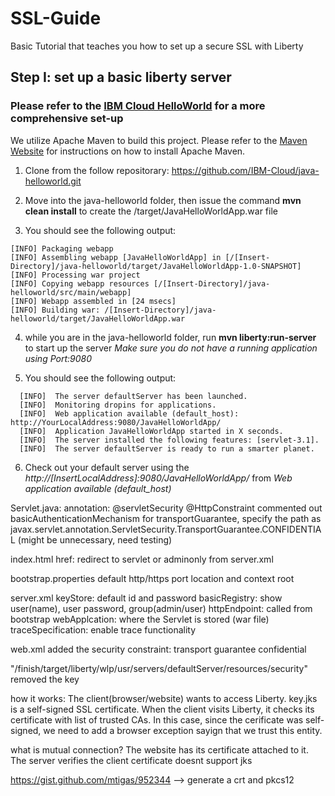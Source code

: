 # SSL-Guide
Basic Tutorial that teaches you how to set up a secure SSL with Liberty

## Step I: set up a basic liberty server

### Please refer to the [IBM Cloud HelloWorld](https://github.com/IBM-Cloud/java-helloworld) for a more comprehensive set-up 

We utilize Apache Maven to build this project. Please refer to the [Maven Website](http://maven.apache.org/) for instructions on how to install Apache Maven.

1. Clone from the follow repositorary: https://github.com/IBM-Cloud/java-helloworld.git

2. Move into the java-helloworld folder, then issue the command **mvn clean install** to create the /target/JavaHelloWorldApp.war file

3. You should see the following output: 
```
[INFO] Packaging webapp
[INFO] Assembling webapp [JavaHelloWorldApp] in [/[Insert-Directory]/java-helloworld/target/JavaHelloWorldApp-1.0-SNAPSHOT]
[INFO] Processing war project
[INFO] Copying webapp resources [/[Insert-Directory]/java-helloworld/src/main/webapp]
[INFO] Webapp assembled in [24 msecs]
[INFO] Building war: /[Insert-Directory]/java-helloworld/target/JavaHelloWorldApp.war
```
4. while you are in the java-helloworld folder, run **mvn liberty:run-server** to start up the server
  *Make sure you do not have a running application using Port:9080* 
  
5. You should see the following output:
```
  [INFO]  The server defaultServer has been launched.
  [INFO]  Monitoring dropins for applications.
  [INFO]  Web application available (default_host): http://YourLocalAddress:9080/JavaHelloWorldApp/
  [INFO]  Application JavaHelloWorldApp started in X seconds.
  [INFO]  The server installed the following features: [servlet-3.1].
  [INFO]  The server defaultServer is ready to run a smarter planet.
```
6. Check out your default server using the *http://[InsertLocalAddress]:9080/JavaHelloWorldApp/* from *Web application available (default_host)*






Servlet.java: 
  annotation: @servletSecurity @HttpConstraint 
  commented out basicAuthenticationMechanism
  for transportGuarantee, specify the path as javax.servlet.annotation.ServletSecurity.TransportGuarantee.CONFIDENTIAL
    (might be unnecessary, need testing)
  
index.html
  href: redirect to servlet or adminonly from server.xml
  
bootstrap.properties
  default http/https port location and context root
  
server.xml
  keyStore: default id and password
  basicRegistry: show user(name), user password, group(admin/user)
  httpEndpoint: called from bootstrap
  webApplcation: where the Servlet is stored (war file)
  traceSpecification: enable trace functionality
  
web.xml
  added the security constraint: transport guarantee confidential 

"/finish/target/liberty/wlp/usr/servers/defaultServer/resources/security"
  removed the key 
  
how it works:
  The client(browser/website) wants to access Liberty. key.jks is a self-signed SSL certificate. When the client visits Liberty, it checks its certificate with list of trusted CAs. In this case, since the cerificate was self-signed, we need to add a browser exception sayign that we trust this entity. 
  
what is mutual connection? 
  The website has its certificate attached to it. The server verifies the client certificate
  doesnt support jks 
  
  https://gist.github.com/mtigas/952344 --> generate a crt and pkcs12 
  
  
  
